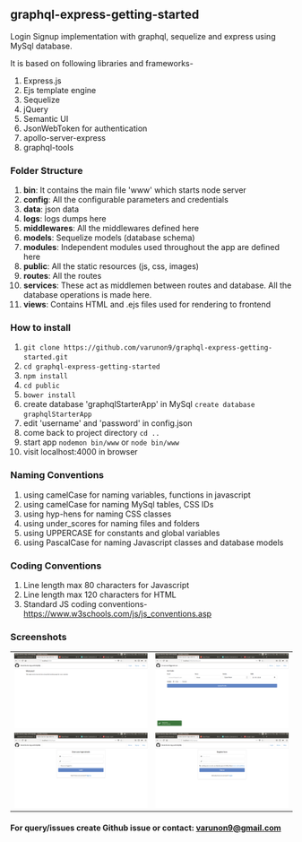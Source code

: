 ## graphql-express-getting-started

Login Signup implementation with graphql, sequelize and express using MySql database.

It is based on following libraries and frameworks-

1. Express.js
2. Ejs template engine
3. Sequelize
4. jQuery
5. Semantic UI
6. JsonWebToken for authentication
7. apollo-server-express
8. graphql-tools 

### Folder Structure

1. **bin**: It contains the main file 'www' which starts node server
2. **config**: All the configurable parameters and credentials
3. **data**: json data
4. **logs**: logs dumps here
5. **middlewares**: All the middlewares defined here
6. **models**: Sequelize models (database schema)
7. **modules**: Independent modules used throughout the app are defined here
8. **public**: All the static resources (js, css, images)
9. **routes**: All the routes
10. **services**: These act as middlemen between routes and database. All the database operations is made here.
11. **views**: Contains HTML and .ejs files used for rendering to frontend

### How to install

1. `git clone https://github.com/varunon9/graphql-express-getting-started.git`
2. `cd graphql-express-getting-started`
3. `npm install`
4. `cd public`
5. `bower install`
6. create database 'graphqlStarterApp' in MySql `create database graphqlStarterApp`
7. edit 'username' and 'password' in config.json
8. come back to project directory `cd ..`
9. start app `nodemon bin/www` or `node bin/www`
10. visit localhost:4000 in browser


### Naming Conventions

1. using camelCase for naming variables, functions in javascript
2. using camelCase for naming MySql tables, CSS IDs
3. using hyp-hens for naming CSS classes
4. using under_scores for naming files and folders
5. using UPPERCASE for constants and global variables
6. using PascalCase for naming Javascript classes and database models


### Coding Conventions

1. Line length max 80 characters for Javascript
2. Line length max 120 characters for HTML
3. Standard JS coding conventions- https://www.w3schools.com/js/js_conventions.asp

### Screenshots
|  |  |
| --- | --- |
|![Home Screen](./screenshots/home.png) | ![Dashboard Screen](./screenshots/dashboard.png)|
|![Login Screen](./screenshots/login.png) | ![Signup Screen](./screenshots/signup.png)|

#### For query/issues create Github issue or contact: varunon9@gmail.com
